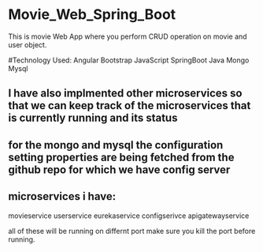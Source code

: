 # Movie_Web_Spring_Boot
This is movie Web App where you perform CRUD operation on movie and user object.

#Technology Used:
Angular
Bootstrap
JavaScript
SpringBoot
Java
Mongo
Mysql

## I have also implmented other microservices so that we can keep track of the microservices that is currently running and its status

## for the mongo and mysql the configuration setting properties are being fetched from the github repo for which we have config server

## microservices i have:
movieservice
userservice
eurekaservice
configserivce
apigatewayservice

all of these will be running on differnt port make sure you kill the port before running.

